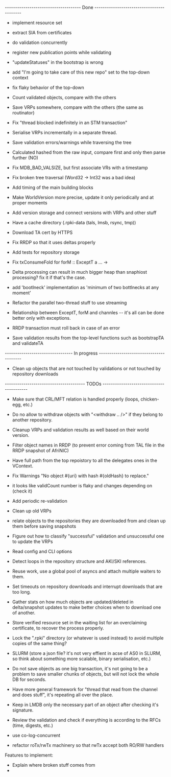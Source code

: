 ------------------------------------- Done ------------------------------------------
+ implement resource set
+ extract SIA from certificates
+ do validation concurrently 

+ register new publication points while validating

+ "updateStatuses" in the bootstrap is wrong
+ add "I'm going to take care of this new repo" set to the top-down context

+ fix flaky behavior of the top-down
+ Count validated objects, compare with the others
+ Save VRPs somewhere, compare with the others (the same as routinator)
+ Fix "thread blocked indefinitely in an STM transaction"
+ Serialise VRPs incrementally in a separate thread.
+ Save validation errors/warnings while traversing the tree
+ Calculated hashed from the raw input, compare first and only then parse further (NO)
+ Fix MDB_BAD_VALSIZE, but first associate VRs with a timestamp
+ Fix broken tree traversal (Word32 -> Int32 was a bad idea)
+ Add timing of the main building blocks
+ Make WorldVersion more precise, update it only periodically and at proper moments
+ Add version storage and connect versions with VRPs and other stuff
+ Have a cache directory (.rpki-data (tals, lmsb, rsync, tmp))
+ Download TA cert by HTTPS 
+ Fix RRDP so that it uses deltas properly
+ Add tests for repository storage
+ Fix txConsumeFold for forM :: ExceptT a ... -> 
+ Delta processing can result in much bigger heap than snaphiost processing? fix it if that's the case.
+ add 'bootlneck' implementation as 'minimum of two bottlnecks at any moment'
+ Refactor the parallel two-thread stuff to use streaming
+ Relationship between ExceptT, forM and channles -- it's all can be done better only with exceptions.
+ RRDP transaction must roll back in case of an error
+ Save validation results from the top-level functions such as bootstrapTA and validateTA

---------------------------------  In progress ----------------------------------------


- Clean up objects that are not touched by validations or not touched by repository downloads

--------------------------------------- TODOs -----------------------------------------

- Make sure that CRL/MFT relation is handled properly (loops, chicken-egg, etc.)
- Do no allow to withdraw objects with "<withdraw .. />" if they belong to another repository.
- Cleanup VRPs and validation results as well based on their world version.
- Filter object names in RRDP (to prevent error coming from TAL file in the RRDP snapshot of AfriNIC)
- Have full path from the top repoistory to all the delegates ones in the VContext.
- Fix Warnings "No object #{uri} with hash #{oldHash} to replace."
- it looks like validCount number is flaky and changes depending on (check it)
- Add periodic re-validation
- Clean up old VRPs 
- relate objects to the repositories they are downloaded from and clean up them before saving snapshots
- Figure out how to classify "successful" validation and unsuccessful one to update the VRPs

- Read config and CLI options
- Detect loops in the repository structure and AKI/SKI references.
- Reuse work, use a global pool of asyncs and attach multiple waiters to them.

- Set timeouts on repository downloads and interrupt downloads that are too long.
- Gather stats on how much objects are updated/deleted in delta/snapshot updates to make better 
  choices when to download one of another.
- Store verified resource set in the waiting list for an overclaiming certificate, to recover the process properly.

- Lock the ".rpki" directory (or whatever is used instead) to avoid multiple copies of the same thing?

- SLURM (store a json file? it's not very effient in acse of AS0 in SLURM, so think about something 
  more scalable, binary serialisation, etc.)

- Do not save objects as one big transaction, it's not going to be a problem to save smaller chunks of objects, but will not lock the whole DB for seconds.
- Have more general framework for "thread that read from the channel and does stuff", it's repeating all over the place.

- Keep in LMDB only the necessary part of an object after checking it's signature.
- Review the validation and check if everything is according to the RFCs (time, digests, etc.)


- use co-log-concurrent
- refactor roTx/rwTx machinery so that rwTx accept both RO/RW handlers



Features to implement:
- Explain where broken stuff comes from
- 
